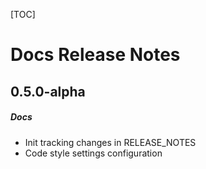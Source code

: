 [TOC]
# Docs Release Notes
## 0.5.0-alpha
##### Docs
* Init tracking changes in RELEASE_NOTES 
* Code style settings configuration